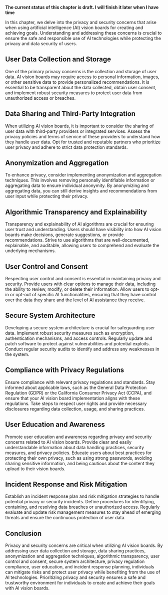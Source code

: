 **The current status of this chapter is draft. I will finish it later when I have time**

In this chapter, we delve into the privacy and security concerns that arise when using artificial intelligence (AI) vision boards for creating and achieving goals. Understanding and addressing these concerns is crucial to ensure the safe and responsible use of AI technologies while protecting the privacy and data security of users.

User Data Collection and Storage
--------------------------------

One of the primary privacy concerns is the collection and storage of user data. AI vision boards may require access to personal information, images, or other sensitive data to provide personalized recommendations. It is essential to be transparent about the data collected, obtain user consent, and implement robust security measures to protect user data from unauthorized access or breaches.

Data Sharing and Third-Party Integration
----------------------------------------

When utilizing AI vision boards, it is important to consider the sharing of user data with third-party providers or integrated services. Assess the privacy policies and terms of service of these providers to understand how they handle user data. Opt for trusted and reputable partners who prioritize user privacy and adhere to strict data protection standards.

Anonymization and Aggregation
-----------------------------

To enhance privacy, consider implementing anonymization and aggregation techniques. This involves removing personally identifiable information or aggregating data to ensure individual anonymity. By anonymizing and aggregating data, you can still derive insights and recommendations from user input while protecting their privacy.

Algorithmic Transparency and Explainability
-------------------------------------------

Transparency and explainability of AI algorithms are crucial for ensuring user trust and understanding. Users should have visibility into how AI vision boards make decisions, generate suggestions, or provide recommendations. Strive to use algorithms that are well-documented, explainable, and auditable, allowing users to comprehend and evaluate the underlying mechanisms.

User Control and Consent
------------------------

Respecting user control and consent is essential in maintaining privacy and security. Provide users with clear options to manage their data, including the ability to review, modify, or delete their information. Allow users to opt-in or opt-out of specific AI functionalities, ensuring that they have control over the data they share and the level of AI assistance they receive.

Secure System Architecture
--------------------------

Developing a secure system architecture is crucial for safeguarding user data. Implement robust security measures such as encryption, authentication mechanisms, and access controls. Regularly update and patch software to protect against vulnerabilities and potential exploits. Conduct regular security audits to identify and address any weaknesses in the system.

Compliance with Privacy Regulations
-----------------------------------

Ensure compliance with relevant privacy regulations and standards. Stay informed about applicable laws, such as the General Data Protection Regulation (GDPR) or the California Consumer Privacy Act (CCPA), and ensure that your AI vision board implementation aligns with these regulations. Take steps to respect user rights and provide necessary disclosures regarding data collection, usage, and sharing practices.

User Education and Awareness
----------------------------

Promote user education and awareness regarding privacy and security concerns related to AI vision boards. Provide clear and easily understandable information about data handling practices, security measures, and privacy policies. Educate users about best practices for protecting their own privacy, such as using strong passwords, avoiding sharing sensitive information, and being cautious about the content they upload to their vision boards.

Incident Response and Risk Mitigation
-------------------------------------

Establish an incident response plan and risk mitigation strategies to handle potential privacy or security incidents. Define procedures for identifying, containing, and resolving data breaches or unauthorized access. Regularly evaluate and update risk management measures to stay ahead of emerging threats and ensure the continuous protection of user data.

Conclusion
----------

Privacy and security concerns are critical when utilizing AI vision boards. By addressing user data collection and storage, data sharing practices, anonymization and aggregation techniques, algorithmic transparency, user control and consent, secure system architecture, privacy regulation compliance, user education, and incident response planning, individuals can mitigate risks and protect user privacy while benefiting from the use of AI technologies. Prioritizing privacy and security ensures a safe and trustworthy environment for individuals to create and achieve their goals with AI vision boards.
